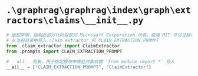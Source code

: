# `.\graphrag\graphrag\index\graph\extractors\claims\__init__.py`

```py
# 版权声明，指明此部分代码版权归 Microsoft Corporation 所有，使用 MIT 许可证授权
# 从当前目录中导入 claim_extractor 和 CLAIM_EXTRACTION_PROMPT
from .claim_extractor import ClaimExtractor
from .prompts import CLAIM_EXTRACTION_PROMPT

# __all__ 列表，用于指定模块中哪些对象会被 `from module import *` 导入
__all__ = ["CLAIM_EXTRACTION_PROMPT", "ClaimExtractor"]
```